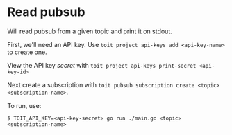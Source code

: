 # Read pubsub

Will read pubsub from a given topic and print it on stdout.

First, we'll need an API key. Use `toit project api-keys add <api-key-name>` to create one.

View the API key *secret* with `toit project api-keys print-secret <api-key-id>`

Next create a subscription with `toit pubsub subscription create <topic> <subscription-name>`.

To run, use:
```
$ TOIT_API_KEY=<api-key-secret> go run ./main.go <topic> <subscription-name>
```
